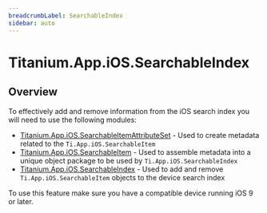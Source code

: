 ```yaml
---
breadcrumbLabel: SearchableIndex
sidebar: auto
---
```


# Titanium.App.iOS.SearchableIndex

<ProxySummary/>

## Overview

To effectively add and remove information from the iOS search index you will need to use the following modules:

* [Titanium.App.iOS.SearchableItemAttributeSet](Titanium.App.iOS.SearchableItemAttributeSet) - Used to create metadata related to the `Ti.App.iOS.SearchableItem`
* [Titanium.App.iOS.SearchableItem](Titanium.App.iOS.SearchableItem) - Used to assemble metadata into a unique object package to be used by `Ti.App.iOS.SearchableIndex`
* [Titanium.App.iOS.SearchableIndex](Titanium.App.iOS.SearchableIndex)  - Used to add and remove `Ti.App.iOS.SearchableItem` objects to the device search index

To use this feature make sure you have a compatible device running iOS 9 or later.

<ApiDocs/>
